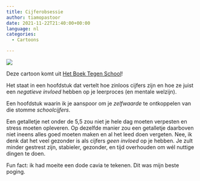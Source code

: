 ```yaml
---
title: Cijferobsessie
author: tiamopastoor
date: 2021-11-22T21:40:00+00:00
language: nl
categories:
  - Cartoons

---
```

![](/uploads/2021/07/H6-CaviaOverleden_result.webp) 

Deze cartoon komt uit [Het Boek Tegen School][2]!

Het staat in een hoofdstuk dat vertelt hoe zinloos cijfers zijn en hoe ze juist een _negatieve invloed_ hebben op je leerproces (en mentale welzijn). 

Een hoofdstuk waarin ik je aanspoor om je _zelfwaarde_ te ontkoppelen van die stomme _schoolcijfers_.

Een getalletje net onder de 5,5 zou niet je hele dag moeten verpesten en stress moeten opleveren. Op dezelfde manier zou een getalletje daarboven niet ineens alles goed moeten maken en al het leed doen vergeten. Nee, ik denk dat het veel gezonder is als cijfers _geen invloed_ op je hebben. Je zult minder gestrest zijn, stabieler, gezonder, en tijd overhouden om wél nuttige dingen te doen.

Fun fact: ik had moeite een dode cavia te tekenen. Dit was mijn beste poging.

 [1]: /uploads/2021/07/H6-CaviaOverleden.jpg
 [2]: /books/het-boek-tegen-school/